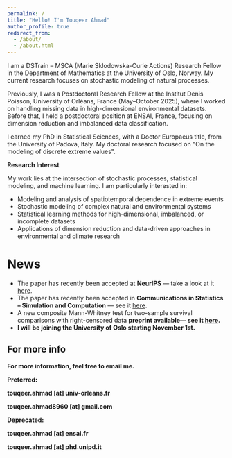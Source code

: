 ```yaml
---
permalink: /
title: "Hello! I'm Touqeer Ahmad"
author_profile: true
redirect_from: 
  - /about/
  - /about.html
---
```

I am a DSTrain – MSCA (Marie Skłodowska-Curie Actions) Research Fellow in the Department of Mathematics at the University of Oslo, Norway. My current research focuses on stochastic modeling of natural processes.

Previously, I was a Postdoctoral Research Fellow at the Institut Denis Poisson, University of Orléans, France (May–October 2025), where I worked on handling missing data in high-dimensional environmental datasets. Before that, I held a postdoctoral position at ENSAI, France, focusing on dimension reduction and imbalanced data classification.

I earned my PhD in Statistical Sciences, with a Doctor Europaeus title, from the University of Padova, Italy. My doctoral research focused on "On the modeling of discrete extreme values".


**Research Interest**

My work lies at the intersection of stochastic processes, statistical modeling, and machine learning.
I am particularly interested in:

- Modeling and analysis of spatiotemporal dependence in extreme events
- Stochastic modeling of complex natural and environmental systems
- Statistical learning methods for high-dimensional, imbalanced, or incomplete datasets
- Applications of dimension reduction and data-driven approaches in environmental and climate research


News
======
<ul>
  <li>
     The paper has recently been accepted at <strong>NeurIPS</strong> — take a look at it 
    <a href="https://doi.org/10.48550/arXiv.2510.20472" target="_blank" rel="noopener noreferrer">here</a>.
  </li>
  <li>
     The paper has recently been accepted in <strong>Communications in Statistics – Simulation and Computation</strong> — see it 
    <a href="https://doi.org/10.48550/arXiv.2504.11058" target="_blank" rel="noopener noreferrer">here</a>.
  </li>
  <li>
     A new composite Mann-Whitney test for two-sample survival comparisons with right-censored data <strong>preprint<strong> available— see it 
    <a href="https://doi.org/10.48550/arXiv.2510.05353" target="_blank" rel="noopener noreferrer">here</a>.
  </li>
  <li>
     I will be <strong>joining the University of Oslo</strong> starting <strong>November 1st</strong>.
  </li>
</ul>


For more info
------
<p>
  For more information, feel free to email me.
</p>
Preferred:

touqeer.ahmad [at] univ-orleans.fr

touqeer.ahmad8960 [at] gmail.com

Deprecated:

touqeer.ahmad [at] ensai.fr

touqeer.ahmad [at] phd.unipd.it
